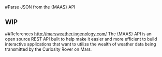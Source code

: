 #Parse JSON from the {MAAS} API

## WIP

##References
http://marsweather.ingenology.com/
The {MAAS} API is an open source REST API built to help make it easier and more efficient to build interactive applications that want to utilize the wealth of weather data being transmitted by the Curiosity Rover on Mars. 

